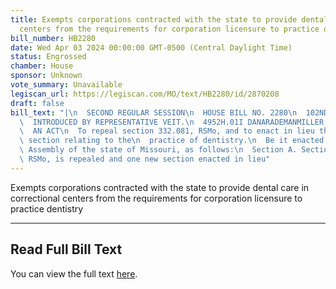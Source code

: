 ```yaml
---
title: Exempts corporations contracted with the state to provide dental care in correctional
  centers from the requirements for corporation licensure to practice dentistry
bill_number: HB2280
date: Wed Apr 03 2024 00:00:00 GMT-0500 (Central Daylight Time)
status: Engrossed
chamber: House
sponsor: Unknown
vote_summary: Unavailable
legiscan_url: https://legiscan.com/MO/text/HB2280/id/2870208
draft: false
bill_text: "|\n  SECOND REGULAR SESSION\n  HOUSE BILL NO. 2280\n  102ND GENERAL ASSEMBLY\n\
  \  INTRODUCED BY REPRESENTATIVE VEIT.\n  4952H.01I DANARADEMANMILLER,ChiefClerk\n\
  \  AN ACT\n  To repeal section 332.081, RSMo, and to enact in lieu thereof one new\
  \ section relating to the\n  practice of dentistry.\n  Be it enacted by the General\
  \ Assembly of the state of Missouri, as follows:\n  Section A. Section 332.081,\
  \ RSMo, is repealed and one new section enacted in lieu"
---
```

Exempts corporations contracted with the state to provide dental care in correctional centers from the requirements for corporation licensure to practice dentistry

---

## Read Full Bill Text

You can view the full text [here](https://legiscan.com/MO/text/HB2280/id/2870208).
